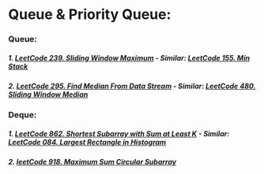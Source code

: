 # Queue & Priority Queue:

### Queue:
##### 1. [LeetCode 239. Sliding Window Maximum](/src/leetcode/p201to250/LeetCode239SlidingWindowMaximum.java) - Similar: [LeetCode 155. Min Stack](/src/leetcode/p151to200/LeetCode155MinStack.java)
##### 2. [LeetCode 295. Find Median From Data Stream](/src/leetcode/p251to300/LeetCode295FindMedianFromDataStream.java) - Similar: [LeetCode 480. Sliding Window Median](/src/leetcode/p451to500/LeetCode480SlidingWindowMedian.java)

### Deque:
##### 1. [LeetCode 862. Shortest Subarray with Sum at Least K](/src/leetcode/p851to900/LeetCode862ShortestSubarrayWithSumAtLeastK.java) - Similar: [LeetCode 084. Largest Rectangle in Histogram](/src/leetcode/p051to100/LeetCode084LargestRectangleInHistogram.java)
##### 2. [leetCode 918. Maximum Sum Circular Subarray](/src/leetcode/p901to950/LeetCode918MaximumSumCircularSubarray.java)
